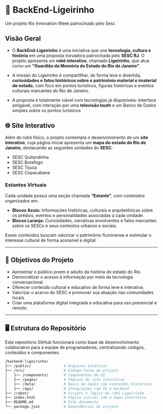 # 🤖 BackEnd-Ligeirinho
Um projeto Rio Innovation Week patrocinado pelo Sesc

## Visão Geral
- O **BackEnd-Ligeirinho** é uma iniciativa que une **tecnologia, cultura e história** em uma proposta inovadora patrocinada pelo **SESC RJ**. O projeto apresenta um **robô interativo**, chamado **Ligeirinho**, que atua como um **"Guardião da Memória do Estado do Rio de Janeiro"**.

  
- A missão do Ligeirinho é compartilhar, de forma leve e divertida, **curiosidades e fatos históricos sobre o patrimônio material e imaterial do estado**, com foco em pontos turísticos, figuras históricas e eventos culturais marcantes do Rio de Janeiro.

  
- A proposta é totalmente viável com tecnologias já disponíveis: Interface amigável, com interação por uma **televisão touth** e um Banco de Dados simples sobre os pontos turísticos

## 🌐 Site Interativo

Além do robô físico, o projeto contempla o desenvolvimento de um **site interativo**, cuja página inicial apresenta um **mapa do estado do Rio de Janeiro**, destacando as seguintes unidades do **SESC**:

- SESC Quitandinha  
- SESC Botafogo  
- SESC Tijuca  
- SESC Copacabana  

### Estantes Virtuais

Cada unidade possui uma seção chamada **“Estante”**, com conteúdos organizados em:

- **Blocos Azuis:** Informações históricas, culturais e arquitetônicas sobre os prédios, eventos e personalidades associadas a cada unidade.
- **Blocos Laranja:** Curiosidades, narrativas envolventes e fatos marcantes sobre os SESCs e seus contextos urbanos e sociais.

Esses conteúdos buscam valorizar o patrimônio fluminense e estimular o interesse cultural de forma acessível e digital.

---

## 🧭 Objetivos do Projeto

- Aproximar o público jovem e adulto da história do estado do Rio.
- Democratizar o acesso à informação por meio da tecnologia conversacional.
- Oferecer conteúdo cultural e educativo de forma leve e interativa.
- Valorizar o acervo do SESC e promover sua atuação nas comunidades locais.
- Criar uma plataforma digital integrada e educativa para uso presencial e remoto.

---

## 🖥️ Estrutura do Repositório

Este repositório GitHub funcionará como base de desenvolvimento colaborativo para a equipe de programadores, centralizando códigos, conteúdos e componentes.

```bash
/backend-ligeirinho/
├── /public/               # Arquivos estáticos
├── /src/                  # Código-fonte do projeto
│   ├── /components/       # Componentes de UI
│   ├── /pages/            # Páginas do site interativo
│   ├── /data/             # Banco de dados com conteúdos históricos
│   ├── /api/              # Integrações com IA e backend
├── /robot/                # Scripts e lógica do robô Ligeirinho
├── index.html             # Página inicial com o mapa interativo
├── README.md              # Este documento
└── package.json           # Dependências do projeto

